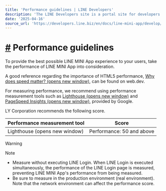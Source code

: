```yaml
---
title: 'Performance guidelines | LINE Developers'
description: 'The LINE Developers site is a portal site for developers. It contains documents and tools that will help you use our various developer products. Creating LINE Login and Messaging API applications and services has never been easier!'
date: '2025-04-16'
source_url: 'https://developers.line.biz/en/docs/line-mini-app/develop/performance-guidelines/'
---
```


# [#](#page-title) Performance guidelines

To provide the best possible LINE MINI App experience to your users, take the performance of LINE MINI App into consideration.

A good reference regarding the importance of HTML5 performance, [Why does speed matter? (opens new window)](https://web.dev/learn/performance/why-speed-matters), can be found on web.dev.

For measuring performance, we recommend using performance measurement tools such as [Lighthouse (opens new window)](https://developer.chrome.com/docs/lighthouse/overview/) and [PageSpeed Insights (opens new window)](https://pagespeed.web.dev/), provided by Google.

LY Corporation recommends the following score.

| Performance measurement tool  | Score                     |
| ----------------------------- | ------------------------- |
| Lighthouse (opens new window) | Performance: 50 and above |

> [!warning]
> Note
>
> - Measure without executing LINE Login. When LINE Login is executed simultaneously, the performance of the LINE Login page is measured, preventing LINE MINI App's performance from being measured.
> - Be sure to measure in the production environment (real environment). Note that the network environment can affect the performance score.
